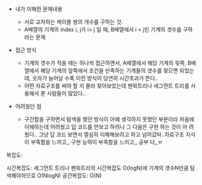 - 내가 이해한 문제내용
  - 서로 교차하는 케이블 쌍의 개수를 구하는 것.
  - A배열의 기계의 index i, j가 i> j 일 때, B배열에서 i < j인 기계의 갯수를 구하라는 문제

- 접근 방식
  - 기계의 갯수가 적을 때는 하나씩 접근하면서, A배열에서 해당 기계의 뒷쪽, B배열에서 해당 기계의 앞쪽에서 조건을 만족하는 기계들의 갯수를 찾으면 되었는데, 
    숫자가 늘어날 수록 이런 방식이 당연히 시간초과가 뜬다..
  - 어떤 자료구조를 써야 할 지 몰라 찾아보았는데 펜윅트리나 세그먼트 트리를 사용해서 푼 사람들이 많았다..
 
- 어려웠던 점
  - 구간합을 구하면서 탐색을 했던 방식이 아예 생각하지 못했던 부분이라 처음에 이해하는데 어려웠고 답 코드를 안보고 하려니 그 다음은 구현 하는 것이 어  려웠다.. 그냥 답 코드 보면서 열심히 이해해보려고 하고 넘어갔따..자료구조 지식이 부족함을 느끼고,, 구현 능력이 부족함을 느끼고,, 공부 다,,ㅠ


복잡도:

시간복잡도: 세그먼트 트리나 펜윅트리의 시간복잡도 O(logN)에 기계의 갯수N만큼 탐색해야하므로 O(NlogN)
공간복잡도: O(N)
